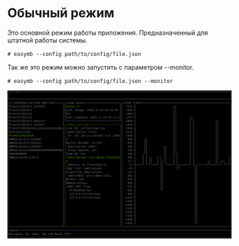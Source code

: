 # **Обычный режим**

Это основной режим работы приложения. Предназначенный для штатной работы системы.

```shell
# easymb --config path/to/config/file.json
```

Так же это режим можно запустить с параметром --monitor.

```shell
# easymb --config path/to/config/file.json --monitor
```

![monitor](../../monitor_item.png)